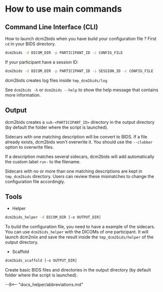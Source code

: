 # How to use main commands

## Command Line Interface (CLI)

How to launch dcm2bids when you have build your configuration file ? First `cd`
in your BIDS directory.

```bash
dcm2bids -d DICOM_DIR -p PARTICIPANT_ID -c CONFIG_FILE
```

If your participant have a session ID:

```bash
dcm2bids -d DICOM_DIR -p PARTICIPANT_ID -s SESSION_ID -c CONFIG_FILE
```

dcm2bids creates log files inside `tmp_dcm2bids/log`

See `dcm2bids -h` or `dcm2bids --help` to show the help message that contains
more information.

## Output

dcm2bids creates a `sub-<PARTICIPANT_ID>` directory in the output directory (by
default the folder where the script is launched).

Sidecars with one matching description will be convert to BIDS. If a file
already exists, dcm2bids won't overwrite it. You should use the `--clobber`
option to overwrite files.

If a description matches several sidecars, dcm2bids will add automatically the
custom label `run-` to the filename.

Sidecars with no or more than one matching descriptions are kept in
`tmp_dcm2bids` directory. Users can review these mismatches to change the
configuration file accordingly.

## Tools

- Helper

```bash
dcm2bids_helper -d DICOM_DIR [-o OUTPUT_DIR]
```

To build the configuration file, you need to have a example of the sidecars. You
can use `dcm2bids_helper` with the DICOMs of one participant. It will launch
dcm2niix and save the result inside the `tmp_dcm2bids/helper` of the output
directory.

- Scaffold

```bash
dcm2bids_scaffold [-o OUTPUT_DIR]
```

Create basic BIDS files and directories in the output directory (by default
folder where the script is launched).

[json-editor]: http://jsoneditoronline.org/

[^1]:
    For each acquisition, `dcm2niix` creates an associated `.json` file,
    containing information from the dicom header. These are known as
    **sidecars**. These are the sidecars `dcm2bids` uses to filter the groups of
    acquisitions.

    To define this filtering you will probably need to review these sidecars.
    You can generate all the sidecars for an individual participant using
    [dcm2bids_helper](./use-main-commands.md#tools).

--8<-- "docs_helper/abbreviations.md"
